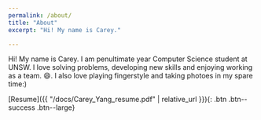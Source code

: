 ```yaml
---
permalink: /about/
title: "About"
excerpt: "Hi! My name is Carey."

---
```


Hi! My name is Carey. I am penultimate year Computer Science student at UNSW. I love solving problems, developing new skills and enjoying working as a team. :smile:.
I also love playing fingerstyle and taking photoes in my spare time:)



[Resume]({{ "/docs/Carey_Yang_resume.pdf" | relative_url }}){: .btn .btn--success .btn--large}

